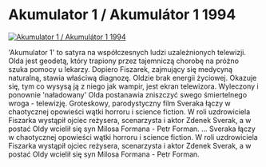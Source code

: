 Akumulator 1 / Akumulátor 1 1994 
=============
[![Akumulator 1 / Akumulátor 1 1994 ](http://vidos.pl/images/player.gif)](http://vidos.pl/akumulator-1-akumultor-1-1994)

 'Akumulator 1' to satyra na współczesnych ludzi uzależnionych telewizji. Olda jest geodetą, który trapiony przez tajemniczą chorobę na próżno szuka pomocy u lekarzy. Dopiero Fiszarek, zajmujący się medycyną naturalną, stawia właściwą diagnozę. Oldzie brak energii życiowej. Okazuje się, tym co wysysą ją z niego jak wampir, jest ekran telewizora. Wyleczony i ponownie 'naładowany' Olda postanawia zniszczyć swego śmiertelnego wroga - telewizję. Groteskowy, parodystyczny film Sveraka łączy w chaotycznej opowieści wątki horroru i science fiction. W roli uzdrowiciela Fiszarka wystąpił ojciec reżysera, scenarzysta i aktor Zdenek Sverak, a w postać Oldy wcielił się syn Milosa Formana - Petr Forman.  ... Sveraka łączy w chaotycznej opowieści wątki horroru i science fiction. W roli uzdrowiciela Fiszarka wystąpił ojciec reżysera, scenarzysta i aktor Zdenek Sverak, a w postać Oldy wcielił się syn Milosa Formana - Petr Forman.
